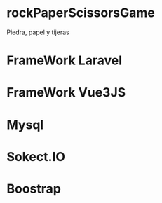 # rockPaperScissorsGame
Piedra, papel y tijeras

# FrameWork Laravel
# FrameWork Vue3JS
# Mysql
# Sokect.IO
# Boostrap
